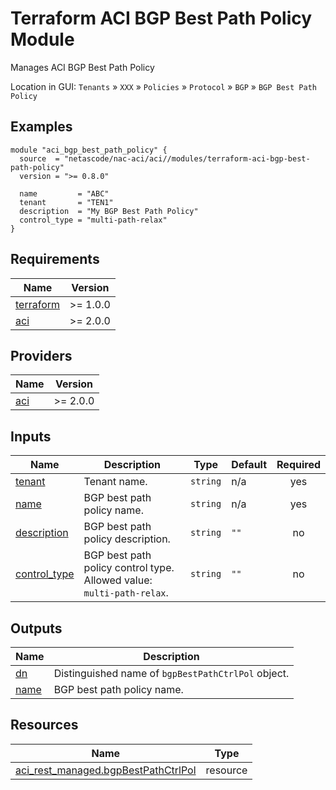 <!-- BEGIN_TF_DOCS -->
# Terraform ACI BGP Best Path Policy Module

Manages ACI BGP Best Path Policy

Location in GUI:
`Tenants` » `XXX` » `Policies` » `Protocol` » `BGP` » `BGP Best Path Policy`

## Examples

```hcl
module "aci_bgp_best_path_policy" {
  source  = "netascode/nac-aci/aci//modules/terraform-aci-bgp-best-path-policy"
  version = ">= 0.8.0"

  name         = "ABC"
  tenant       = "TEN1"
  description  = "My BGP Best Path Policy"
  control_type = "multi-path-relax"
}
```

## Requirements

| Name | Version |
|------|---------|
| <a name="requirement_terraform"></a> [terraform](#requirement\_terraform) | >= 1.0.0 |
| <a name="requirement_aci"></a> [aci](#requirement\_aci) | >= 2.0.0 |

## Providers

| Name | Version |
|------|---------|
| <a name="provider_aci"></a> [aci](#provider\_aci) | >= 2.0.0 |

## Inputs

| Name | Description | Type | Default | Required |
|------|-------------|------|---------|:--------:|
| <a name="input_tenant"></a> [tenant](#input\_tenant) | Tenant name. | `string` | n/a | yes |
| <a name="input_name"></a> [name](#input\_name) | BGP best path policy name. | `string` | n/a | yes |
| <a name="input_description"></a> [description](#input\_description) | BGP best path policy description. | `string` | `""` | no |
| <a name="input_control_type"></a> [control\_type](#input\_control\_type) | BGP best path policy control type. Allowed value: `multi-path-relax`. | `string` | `""` | no |

## Outputs

| Name | Description |
|------|-------------|
| <a name="output_dn"></a> [dn](#output\_dn) | Distinguished name of `bgpBestPathCtrlPol` object. |
| <a name="output_name"></a> [name](#output\_name) | BGP best path policy name. |

## Resources

| Name | Type |
|------|------|
| [aci_rest_managed.bgpBestPathCtrlPol](https://registry.terraform.io/providers/CiscoDevNet/aci/latest/docs/resources/rest_managed) | resource |
<!-- END_TF_DOCS -->